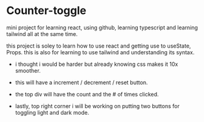 # Counter-toggle
mini project for learning react, using github, learning typescript and learning tailwind all at the same time.

this project is soley to learn how to use react and getting use to useState, Props.
this is also for learning to use tailwind and understanding its syntax. 
- i thought i would be harder but already knowing css makes it 10x smoother.

- this will have a increment / decrement / reset button.
- the top div will have the count and the # of times clicked.

- lastly, top right corner i will be working on putting two buttons for toggling light and dark mode. 
